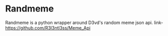 # Randmeme
Randmeme is a python wrapper around D3vd's random meme json api. link-https://github.com/R3l3ntl3ss/Meme_Api
